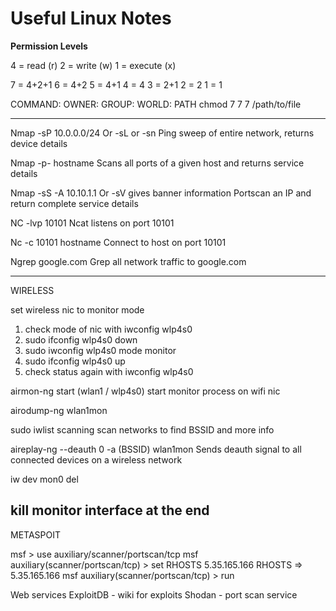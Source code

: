 # Useful Linux Notes

**Permission Levels**

4 = read (r)
2 = write (w)
1 = execute (x)

7 = 4+2+1
6 = 4+2
5 = 4+1
4 = 4
3 = 2+1
2 = 2
1 = 1

COMMAND:	OWNER: 	GROUP:	WORLD:	PATH
chmod		7	7	7	/path/to/file

-----------------------------------------------------------------------------------------

Nmap -sP 10.0.0.0/24
Or -sL or -sn 
Ping sweep of entire network, returns device details

Nmap -p- hostname
Scans all ports of a given host and returns service details

Nmap -sS -A 10.10.1.1
Or -sV gives banner information
Portscan an IP and return complete service details

NC -lvp 10101
Ncat listens on port 10101

Nc -c 10101 hostname
Connect to host on port 10101

Ngrep google.com
Grep all network traffic to google.com

-----------------------------------------------------------------------------------------
WIRELESS

set wireless nic to monitor mode
1) check mode of nic with iwconfig wlp4s0
2) sudo ifconfig wlp4s0 down
3) sudo iwconfig wlp4s0 mode monitor
4) sudo ifconfig wlp4s0 up
5) check status again with iwconfig wlp4s0

airmon-ng start (wlan1 / wlp4s0)
start monitor process on wifi nic

airodump-ng wlan1mon

sudo iwlist scanning
scan networks to find BSSID and more info

aireplay-ng --deauth 0 -a (BSSID) wlan1mon
Sends deauth signal to all connected devices on a wireless network

iw dev mon0 del

kill monitor interface at the end
-----------------------------------------------------------------------------------------
METASPOIT

msf > use auxiliary/scanner/portscan/tcp 
msf auxiliary(scanner/portscan/tcp) > set RHOSTS 5.35.165.166
RHOSTS => 5.35.165.166
msf auxiliary(scanner/portscan/tcp) > run

Web services
ExploitDB - wiki for exploits
Shodan - port scan service

